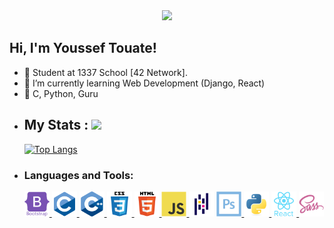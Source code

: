 <div id="header" align="center">
  <img src="https://media.giphy.com/media/f3iwJFOVOwuy7K6FFw/giphy.gif" width="500"/>
</div>

<h2> Hi, I'm Youssef Touate!</h2>

- 🔭 Student at 1337 School [42 Network].
- 🌱 I’m currently learning Web Development (Django, React)
- 💬 C, Python, Guru

<ul>
  <li>
    <h2> My Stats : <img src="https://media2.giphy.com/media/NMBl7NxAlPDrOgq6aQ/giphy.gif" width="50"></h2>
  </li>
 
  [![Top Langs](https://github-readme-stats.vercel.app/api/top-langs/?username=Zqadiri&layout=compact&theme=vision-friendly-dark)](https://github.com/anuraghazra/github-readme-stats)
   
  <li>
    <h3 align="left">Languages and Tools:</h3>
     <p align="left">
       <a href="https://getbootstrap.com" target="_blank" rel="noreferrer">
          <img src="https://raw.githubusercontent.com/devicons/devicon/master/icons/bootstrap/bootstrap-plain-wordmark.svg"
            alt="bootstrap" width="40" height="40" />
       </a>
       <a href="https://www.cprogramming.com/" target="_blank" rel="noreferrer">
         <img src="https://raw.githubusercontent.com/devicons/devicon/master/icons/c/c-original.svg" alt="c" width="40" height="40" />
       </a>
       <a href="https://www.w3schools.com/cpp/" target="_blank" rel="noreferrer">
          <img src="https://raw.githubusercontent.com/devicons/devicon/master/icons/cplusplus/cplusplus-original.svg" alt="cplusplus" width="40" height="40" />
       </a>
       <a href="https://www.w3schools.com/css/" target="_blank"
    rel="noreferrer"> <img
      src="https://raw.githubusercontent.com/devicons/devicon/master/icons/css3/css3-original-wordmark.svg" alt="css3"
      width="40" height="40" /> </a> <a href="https://www.w3.org/html/" target="_blank" rel="noreferrer"> <img
      src="https://raw.githubusercontent.com/devicons/devicon/master/icons/html5/html5-original-wordmark.svg"
      alt="html5" width="40" height="40" /> </a> <a href="https://developer.mozilla.org/en-US/docs/Web/JavaScript" target="_blank"
    rel="noreferrer"> <img
      src="https://raw.githubusercontent.com/devicons/devicon/master/icons/javascript/javascript-original.svg"
      alt="javascript" width="40" height="40" /> </a> <a href="https://kotlinlang.org" target="_blank" rel="noreferrer">
    </a>
    <img
      src="https://raw.githubusercontent.com/devicons/devicon/2ae2a900d2f041da66e950e4d48052658d850630/icons/pandas/pandas-original.svg"
      alt="pandas" width="40" height="40" /> </a> <a href="https://www.photoshop.com/en" target="_blank"
    rel="noreferrer"> <img
      src="https://raw.githubusercontent.com/devicons/devicon/master/icons/photoshop/photoshop-line.svg" alt="photoshop"
      width="40" height="40" /> </a> <a href="https://www.python.org" target="_blank" rel="noreferrer"> <img
      src="https://raw.githubusercontent.com/devicons/devicon/master/icons/python/python-original.svg" alt="python"
      width="40" height="40" /> </a> <a href="https://reactjs.org/" target="_blank" rel="noreferrer"> <img
      src="https://raw.githubusercontent.com/devicons/devicon/master/icons/react/react-original-wordmark.svg"
      alt="react" width="40" height="40" /> </a> <a href="https://sass-lang.com" target="_blank" rel="noreferrer"> <img
      src="https://raw.githubusercontent.com/devicons/devicon/master/icons/sass/sass-original.svg" alt="sass" width="40"
      height="40" /> </a> </p>

  <br>
  </li>  
</ul>



<div align="center">
  <img src="https://komarev.com/ghpvc/?username=ytouate&style=flat-square&color=blue" alt=""/>
</div>

